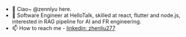 - 👋 Ciao~ @zennlyu here.
- 👀 Software Engineer at HelloTalk, skilled at react, flutter and node.js, interested in RAG pipeline for AI and FR engineering.
- 📫 How to reach me - [linkedin: zhenliu277](https://www.linkedin.com/in/zhenliu277)

